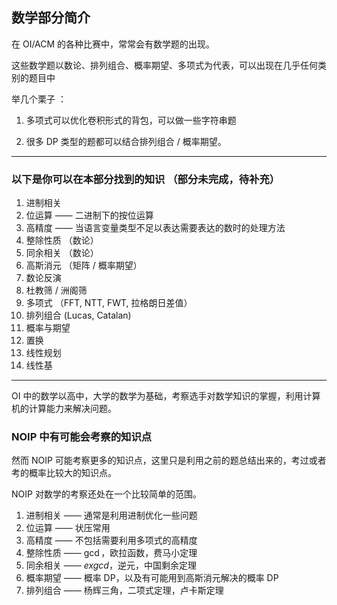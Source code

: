 ## 数学部分简介

在 OI/ACM 的各种比赛中，常常会有数学题的出现。

这些数学题以数论、排列组合、概率期望、多项式为代表，可以出现在几乎任何类别的题目中

举几个栗子 ：

1.  多项式可以优化卷积形式的背包，可以做一些字符串题

2.  很多 DP 类型的题都可以结合排列组合 / 概率期望。

* * *

### 以下是你可以在本部分找到的知识 （部分未完成，待补充）

1.  进制相关
2.  位运算 —— 二进制下的按位运算
3.  高精度 —— 当语言变量类型不足以表达需要表达的数时的处理方法
4.  整除性质 （数论）
5.  同余相关 （数论）
6.  高斯消元 （矩阵 / 概率期望）
7.  数论反演
8.  杜教筛 / 洲阁筛
9.  多项式 （FFT, NTT, FWT, 拉格朗日差值）
10. 排列组合 (Lucas, Catalan)
11. 概率与期望
12. 置换
13. 线性规划
14. 线性基

* * *

OI 中的数学以高中，大学的数学为基础，考察选手对数学知识的掌握，利用计算机的计算能力来解决问题。

### NOIP 中有可能会考察的知识点

然而 NOIP 可能考察更多的知识点，这里只是利用之前的题总结出来的，考过或者考的概率比较大的知识点。

NOIP 对数学的考察还处在一个比较简单的范围。

1.  进制相关 —— 通常是利用进制优化一些问题
2.  位运算 —— 状压常用
3.  高精度 —— 不包括需要利用多项式的高精度
4.  整除性质 —— $\gcd$，欧拉函数，费马小定理
5.  同余相关 —— $exgcd$，逆元，中国剩余定理
6.  概率期望 —— 概率 DP，以及有可能用到高斯消元解决的概率 DP
7.  排列组合 —— 杨辉三角，二项式定理，卢卡斯定理
